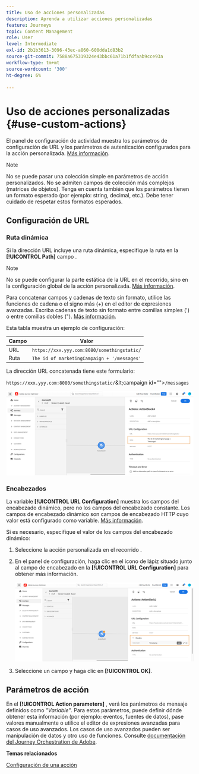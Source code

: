 ```yaml
---
title: Uso de acciones personalizadas
description: Aprenda a utilizar acciones personalizadas
feature: Journeys
topic: Content Management
role: User
level: Intermediate
exl-id: 2b1b3613-3096-43ec-a860-600dda1d83b2
source-git-commit: 7588a675319324e43bbc61a71b1fdfaab9cce93a
workflow-type: tm+mt
source-wordcount: '300'
ht-degree: 6%

---
```


# Uso de acciones personalizadas {#use-custom-actions}

El panel de configuración de actividad muestra los parámetros de configuración de URL y los parámetros de autenticación configurados para la acción personalizada. [Más información](../action/about-custom-action-configuration.md).

>[!NOTE]
>
>No se puede pasar una colección simple en parámetros de acción personalizados. No se admiten campos de colección más complejos (matrices de objetos).  Tenga en cuenta también que los parámetros tienen un formato esperado (por ejemplo: string, decimal, etc.). Debe tener cuidado de respetar estos formatos esperados.

## Configuración de URL

### Ruta dinámica

Si la dirección URL incluye una ruta dinámica, especifique la ruta en la **[!UICONTROL Path]** campo .

>[!NOTE]
>
>No se puede configurar la parte estática de la URL en el recorrido, sino en la configuración global de la acción personalizada. [Más información](../action/about-custom-action-configuration.md).

Para concatenar campos y cadenas de texto sin formato, utilice las funciones de cadena o el signo más (+) en el editor de expresiones avanzadas. Escriba cadenas de texto sin formato entre comillas simples (&#39;) o entre comillas dobles (&quot;). [Más información](expression/expressionadvanced.md).

Esta tabla muestra un ejemplo de configuración:

| Campo | Valor |
| --- | --- |
| URL | `https://xxx.yyy.com:8080/somethingstatic/` |
| Ruta | `The id of marketingCampaign + '/messages'` |

La dirección URL concatenada tiene este formulario:

`https://xxx.yyy.com:8080/somethingstatic/`\&lt;campaign id=&quot;&quot;>`/messages`

![](../assets/journey-custom-action-url.png)

### Encabezados

La variable **[!UICONTROL URL Configuration]** muestra los campos del encabezado dinámico, pero no los campos del encabezado constante. Los campos de encabezado dinámico son campos de encabezado HTTP cuyo valor está configurado como variable. [Más información](../action/about-custom-action-configuration.md).

Si es necesario, especifique el valor de los campos del encabezado dinámico:

1. Seleccione la acción personalizada en el recorrido .
1. En el panel de configuración, haga clic en el icono de lápiz situado junto al campo de encabezado en la **[!UICONTROL URL Configuration]** para obtener más información.

   ![](../assets/journey-dynamicheaderfield.png)

1. Seleccione un campo y haga clic en **[!UICONTROL OK]**.

## Parámetros de acción

En el **[!UICONTROL Action parameters]** , verá los parámetros de mensaje definidos como _&quot;Variable&quot;_. Para estos parámetros, puede definir dónde obtener esta información (por ejemplo: eventos, fuentes de datos), pase valores manualmente o utilice el editor de expresiones avanzadas para casos de uso avanzados. Los casos de uso avanzados pueden ser manipulación de datos y otro uso de funciones. Consulte [documentación del Journey Orchestration de Adobe](expression/expressionadvanced.md).

**Temas relacionados**

[Configuración de una acción](../action/about-custom-action-configuration.md)
